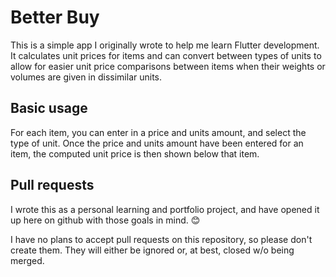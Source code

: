 # Better Buy

This is a simple app I originally wrote to help me learn Flutter development.
It calculates unit prices for items and can convert between types of units to allow for easier unit price comparisons between items when their weights or volumes are given in dissimilar units.

## Basic usage

For each item, you can enter in a price and units amount, and select the type of unit.
Once the price and units amount have been entered for an item, the computed unit price is then shown below that item.

## Pull requests

I wrote this as a personal learning and portfolio project, and have opened it up here on github with those goals in mind. 😊

I have no plans to accept pull requests on this repository, so please don't create them.
They will either be ignored or, at best, closed w/o being merged.
